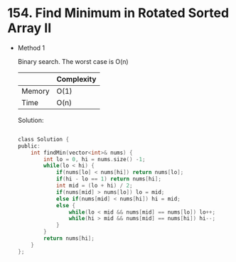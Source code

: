 # 154. Find Minimum in Rotated Sorted Array II 
- Method 1

    Binary search. The worst case is O(n)

    | |   Complexity  |
    | ----------- | ----------- | 
    |  Memory     | O(1) | 
    |      Time       |  O(n) | 


    Solution:

    ``` h

    class Solution {
    public:
        int findMin(vector<int>& nums) {
            int lo = 0, hi = nums.size() -1;
            while(lo < hi) {
                if(nums[lo] < nums[hi]) return nums[lo];
                if(hi - lo == 1) return nums[hi];
                int mid = (lo + hi) / 2;
                if(nums[mid] > nums[lo]) lo = mid;
                else if(nums[mid] < nums[hi]) hi = mid;
                else {
                    while(lo < mid && nums[mid] == nums[lo]) lo++;
                    while(hi > mid && nums[mid] == nums[hi]) hi--;
                }
            }
            return nums[hi];
        }
    };

    ```

<!-- - Method 2

    This is another method.

    | |   Complexity  |
    | ----------- | ----------- | 
    |  Memory     | O(n) | 
    |      Time       |  O(n) | 


    Solution:

    ``` h



    ```

- Additional Knowledge:
       
    Here are some additional knowledge.



<br> -->